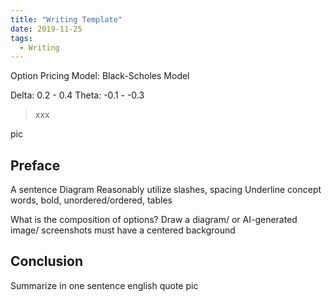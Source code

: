 ```yaml
---
title: "Writing Template"
date: 2019-11-25
tags:
  - Writing
---
```


Option Pricing Model: Black-Scholes Model

Delta: 0.2 - 0.4
Theta: -0.1 - -0.3


> xxx

pic
## Preface
A sentence
Diagram
Reasonably utilize slashes, spacing
Underline concept words, bold, unordered/ordered, tables

What is the composition of options? Draw a diagram/ or AI-generated image/ screenshots must have a centered background

## Conclusion
Summarize in one sentence
english quote
pic
